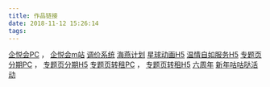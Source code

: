 ```yaml
---
title: 作品链接
date: 2018-11-12 15:26:14
tags:
---
```


[企悦会PC](http://www.ziroom.com/vip/) ， [企悦会m站](https://m.ziroom.com/vipv2/)
[调价系统](http://price.ziroom.com/auth.html)
[海燕计划](https://hd.ziroom.com/2018/haiyan/index.html?plat=web)
[星球动画H5](https://hd.ziroom.com/2018/meeta/star/index.html?plat=web)
[温情自如服务H5](http://zhuanti.ziroom.com/zhuanti/2017/fuwu/index.html)
[专题页分期PC](http://zhuanti.ziroom.com/zhuanti/2018/zrk/fenqi/index.html) ， [专题页分期H5](http://zhuanti.ziroom.com/zhuanti/2018/zrk/fenqi/m/index.html)
[专题页转租PC](http://zhuanti.ziroom.com/zhuanti/2017/zrk/zhuanzu/pc/index.html) ， [专题页转租H5](http://zhuanti.ziroom.com/zhuanti/2017/zrk/zhuanzu/index.html)
[六周年](http://zhuanti.ziroom.com/zhuanti/2017/6years/index.html?plat=web)
[新年咕咕哒活动](http://zhuanti.ziroom.com/zhuanti/2017/googooda/index.html?plat=web)
